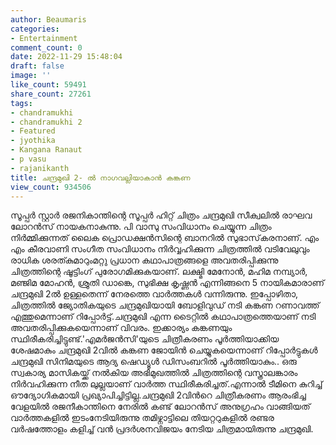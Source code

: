 ```yaml
---
author: Beaumaris
categories:
- Entertainment
comment_count: 0
date: 2022-11-29 15:48:04
draft: false
image: ''
like_count: 59491
share_count: 27261
tags:
- chandramukhi
- chandramukhi 2
- Featured
- jyothika
- Kangana Ranaut
- p vasu
- rajanikanth
title: ചന്ദ്രമുഖി 2- ൽ നാഗവല്ലിയാകാൻ കങ്കണ
view_count: 934506
---
```


സൂപ്പർ സ്റ്റാർ രജനികാന്തിന്റെ സൂപ്പർ ഹിറ്റ് ചിത്രം ചന്ദ്രമുഖി സീക്വലിൽ രാഘവ ലോറൻസ് നായകനാകുന്നു. പി വാസു സംവിധാനം ചെയ്യുന്ന ചിത്രം നിർമ്മിക്കുന്നത് ലൈക പ്രൊഡക്ഷൻസിന്റെ ബാനറിൽ സുഭാസ്‌കരനാണ്. എം എം കീരവാണി സംഗീത സംവിധാനം നിർവ്വഹിക്കുന്ന ചിത്രത്തിൽ വടിവേലുവും രാധിക ശരത്കുമാറുംമറ്റു പ്രധാന കഥാപാത്രങ്ങളെ അവതരിപ്പിക്കുന്നു ചിത്രത്തിന്റെ ഷൂട്ടിംഗ് പുരോഗമിക്കുകയാണ്. ലക്ഷ്മി മേനോൻ, മഹിമ നമ്പ്യാർ, മഞ്ജിമ മോഹൻ, ശ്രുതി ഡാങ്കെ, സുഭിക്ഷ കൃഷ്ണൻ എന്നിങ്ങനെ 5 നായികമാരാണ് ചന്ദ്രമുഖി 2ൽ ഉള്ളതെന്ന് നേരത്തെ വാർത്തകൾ വന്നിരുന്നു. ഇപ്പോഴിതാ, ചിത്രത്തിൽ ജ്യോതികയുടെ ചന്ദ്രമുഖിയായി ബോളിവുഡ് നടി കങ്കണ റണാവത്ത് എത്തുമെന്നാണ് റിപ്പോർട്ട്.ചന്ദ്രമുഖി എന്ന ടൈറ്റിൽ കഥാപാത്രത്തെയാണ് നടി അവതരിപ്പിക്കുകയെന്നാണ് വിവരം. ഇക്കാര്യം കങ്കണയും സ്ഥിരീകരിച്ചിട്ടുണ്ട്.'എമര്‍ജന്‍സി'യുടെ ചിത്രീകരണം പൂര്‍ത്തിയാക്കിയ ശേഷമാകും ചന്ദ്രമുഖി 2വില്‍ കങ്കണ ജോയിന്‍ ചെയ്യുകയെന്നാണ് റിപ്പോർട്ടുകൾ ചന്ദ്രമുഖി സിനിമയുടെ ആദ്യ ഷെഡ്യൂള്‍ ഡിസംബറില്‍ പൂര്‍ത്തിയാകും.. ഒരു സ്വകാര്യ മാസികയ്ക്ക് നൽകിയ അഭിമുഖത്തിൽ ചിത്രത്തിന്റെ വസ്ത്രാലങ്കാരം നിർവഹിക്കുന്ന നീത ലുല്ലയാണ് വാർത്ത സ്ഥിരീകരിച്ചത്.എന്നാൽ ടീമിനെ കുറിച്ച് ഔദ്യോഗികമായി പ്രഖ്യാപിച്ചിട്ടില്ല.ചന്ദ്രമുഖി 2വിന്‍റെ ചിത്രീകരണം ആരംഭിച്ച വേളയില്‍ രജനീകാന്തിനെ നേരില്‍ കണ്ട് ലോറന്‍സ് അനുഗ്രഹം വാങ്ങിയത് വാര്‍ത്തകളില്‍ ഇടംനേടിയിരുന്നു തമിഴ്നാട്ടിലെ തിയറ്ററുകളില്‍ രണ്ടര വര്‍ഷത്തോളം കളിച്ച് വന്‍ പ്രദര്‍ശനവിജയം നേടിയ ചിത്രമായിരുന്നു ചന്ദ്രമുഖി.